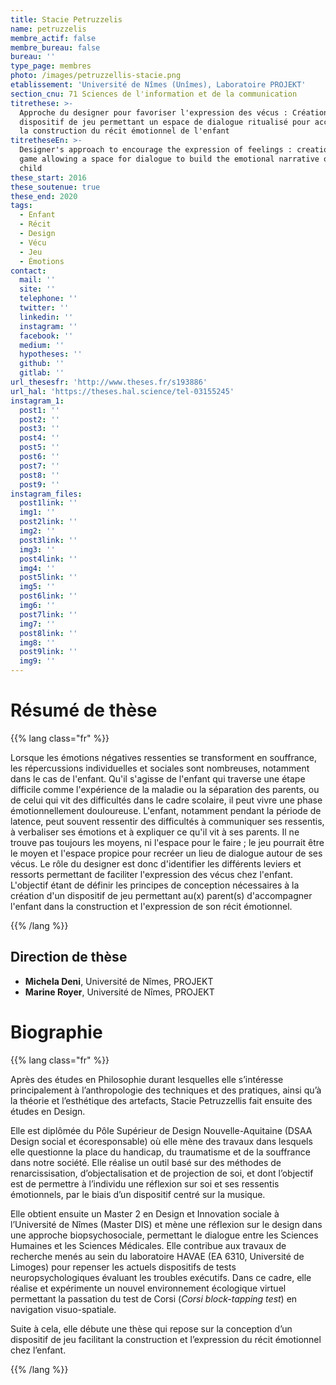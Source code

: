 ```yaml
---
title: Stacie Petruzzelis
name: petruzzelis
membre_actif: false
membre_bureau: false
bureau: ''
type_page: membres
photo: /images/petruzzellis-stacie.png
etablissement: 'Université de Nîmes (Unîmes), Laboratoire PROJEKT'
section_cnu: 71 Sciences de l'information et de la communication
titrethese: >-
  Approche du designer pour favoriser l'expression des vécus : Création d'un
  dispositif de jeu permettant un espace de dialogue ritualisé pour accompagner
  la construction du récit émotionnel de l'enfant
titretheseEn: >-
  Designer's approach to encourage the expression of feelings : creation of a
  game allowing a space for dialogue to build the emotional narrative of the
  child
these_start: 2016
these_soutenue: true
these_end: 2020
tags:
  - Enfant
  - Récit
  - Design
  - Vécu
  - Jeu
  - Émotions
contact:
  mail: ''
  site: ''
  telephone: ''
  twitter: ''
  linkedin: ''
  instagram: ''
  facebook: ''
  medium: ''
  hypotheses: ''
  github: ''
  gitlab: ''
url_thesesfr: 'http://www.theses.fr/s193886'
url_hal: 'https://theses.hal.science/tel-03155245'
instagram_1:
  post1: ''
  post2: ''
  post3: ''
  post4: ''
  post5: ''
  post6: ''
  post7: ''
  post8: ''
  post9: ''
instagram_files:
  post1link: ''
  img1: ''
  post2link: ''
  img2: ''
  post3link: ''
  img3: ''
  post4link: ''
  img4: ''
  post5link: ''
  img5: ''
  post6link: ''
  img6: ''
  post7link: ''
  img7: ''
  post8link: ''
  img8: ''
  post9link: ''
  img9: ''
---
```


<!-- Supprimer les parties non remplies (supprimer les blocks de lang s'il n'y a pas deux langues). Tu es libre d'ajouter ce que tu veux à cette partie -->

# Résumé de thèse

{{% lang class="fr" %}}

Lorsque les émotions négatives ressenties se transforment en souffrance, les répercussions individuelles et sociales sont nombreuses, notamment dans le cas de l'enfant. Qu'il s'agisse de l'enfant qui traverse une étape difficile comme l'expérience de la maladie ou la séparation des parents, ou de celui qui vit des difficultés dans le cadre scolaire, il peut vivre une phase émotionnellement douloureuse. L'enfant, notamment pendant la période de latence, peut souvent ressentir des difficultés à communiquer ses ressentis, à verbaliser ses émotions et à expliquer ce qu'il vit à ses parents. Il ne trouve pas toujours les moyens, ni l'espace pour le faire ; le jeu pourrait être le moyen et l'espace propice pour recréer un lieu de dialogue autour de ses vécus. Le rôle du designer est donc d'identifier les différents leviers et ressorts permettant de faciliter l'expression des vécus chez l'enfant. L'objectif étant de définir les principes de conception nécessaires à la création d'un dispositif de jeu permettant au(x) parent(s) d'accompagner l'enfant dans la construction et l'expression de son récit émotionnel.

{{% /lang %}}

## Direction de thèse

* **Michela Deni**, Université de Nîmes, PROJEKT
* **Marine Royer**, Université de Nîmes, PROJEKT

# Biographie

{{% lang class="fr" %}}

Après des études en Philosophie durant lesquelles elle s’intéresse principalement à l’anthropologie des techniques et des pratiques, ainsi qu’à la théorie et l’esthétique des artefacts, Stacie Petruzzellis fait ensuite des études en Design.

Elle est diplômée du Pôle Supérieur de Design Nouvelle-Aquitaine (DSAA Design social et écoresponsable) où elle mène des travaux dans lesquels elle questionne la place du handicap, du traumatisme et de la souffrance dans notre société. Elle réalise un outil basé sur des méthodes de renarcissisation, d’objectalisation et de projection de soi, et dont l’objectif est de permettre à l’individu une réflexion sur soi et ses ressentis émotionnels, par le biais d’un dispositif centré sur la musique.

Elle obtient ensuite un Master 2 en Design et Innovation sociale à l’Université de Nîmes (Master DIS) et mène une réflexion sur le design dans une approche biopsychosociale, permettant le dialogue entre les Sciences Humaines et les Sciences Médicales. Elle contribue aux travaux de recherche menés au sein du laboratoire HAVAE (EA 6310, Université de Limoges) pour repenser les actuels dispositifs de tests neuropsychologiques évaluant les troubles exécutifs. Dans ce cadre, elle réalise et expérimente un nouvel environnement écologique virtuel permettant la passation du test de Corsi (*Corsi block-tapping test*) en navigation visuo-spatiale.

Suite à cela, elle débute une thèse qui repose sur la conception d’un dispositif de jeu facilitant la construction et l’expression du récit émotionnel chez l’enfant.

{{% /lang %}}
